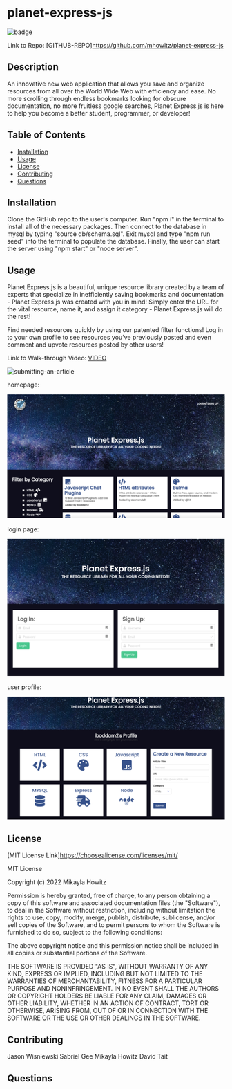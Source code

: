 # planet-express-js

![badge](https://img.shields.io/badge/MIT-License-Green)

Link to Repo: [GITHUB-REPO]https://github.com/mhowitz/planet-express-js

## Description

An innovative new web application that allows you save and organize resources from all over the World Wide Web with efficiency and ease. No more scrolling through endless bookmarks looking for obscure documentation, no more fruitless google searches, Planet Express.js is here to help you become a better student, programmer, or developer!


## Table of Contents

* [Installation](#installation)
* [Usage](#usage)
* [License](#license)
* [Contributing](#contributing)
* [Questions](#questions)


## Installation

Clone the GitHub repo to the user's computer. Run "npm i" in the terminal to install all of the necessary packages. Then connect to the database in mysql by typing "source db/schema.sql". Exit mysql and type "npm run seed" into the terminal to populate the database. Finally, the user can start the server using "npm start" or "node server". 

## Usage

Planet Express.js is a beautiful, unique resource library created by a team of experts that specialize in inefficiently saving bookmarks and documentation - Planet Express.js was created with you in mind! Simply enter the URL for the vital resource, name it, and assign it category - Planet Express.js will do the rest!

Find needed resources quickly by using our patented filter functions! Log in to your own profile to see resources you’ve previously posted and even comment and upvote resources posted by other users!

Link to Walk-through Video: [VIDEO](https://drive.google.com/file/d/1-LsmdOaUTLL-mcsryreK-061a-GOLecR/view)

![submitting-an-article](/images/Planet_Express_js.jpg)

homepage:

<img src="./public/images/screen-shot-home.png">

login page:

<img src="./public/images/screen-shot-login.png">

user profile:

<img src="./public/images/screen-shot-profile.png">


## License 

[MIT License Link]https://choosealicense.com/licenses/mit/

MIT License

Copyright (c) 2022 Mikayla Howitz

Permission is hereby granted, free of charge, to any person obtaining a copy of this software and associated documentation files (the "Software"), to deal in the Software without restriction, including without limitation the rights to use, copy, modify, merge, publish, distribute, sublicense, and/or sell copies of the Software, and to permit persons to whom the Software is furnished to do so, subject to the following conditions:

The above copyright notice and this permission notice shall be included in all copies or substantial portions of the Software.

THE SOFTWARE IS PROVIDED "AS IS", WITHOUT WARRANTY OF ANY KIND, EXPRESS OR IMPLIED, INCLUDING BUT NOT LIMITED TO THE WARRANTIES OF MERCHANTABILITY, FITNESS FOR A PARTICULAR PURPOSE AND NONINFRINGEMENT. IN NO EVENT SHALL THE AUTHORS OR COPYRIGHT HOLDERS BE LIABLE FOR ANY CLAIM, DAMAGES OR OTHER LIABILITY, WHETHER IN AN ACTION OF CONTRACT, TORT OR OTHERWISE, ARISING FROM, OUT OF OR IN CONNECTION WITH THE SOFTWARE OR THE USE OR OTHER DEALINGS IN THE SOFTWARE.

## Contributing
Jason Wisniewski
Sabriel Gee
Mikayla Howitz
David Tait

## Questions



